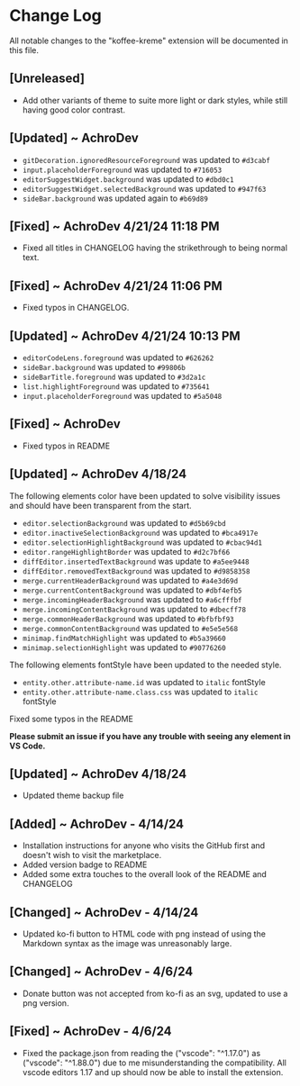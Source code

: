 # Change Log

All notable changes to the "koffee-kreme" extension will be documented in this file.

## [Unreleased]

- Add other variants of theme to suite more light or dark styles, while still having good color contrast.

## [Updated] ~ AchroDev
- ```gitDecoration.ignoredResourceForeground``` was updated to ```#d3cabf```
- ```input.placeholderForeground``` was updated to ```#716053```
- ```editorSuggestWidget.background``` was updated to ```#dbd0c1```
- ```editorSuggestWidget.selectedBackground``` was updated to ```#947f63```
- ```sideBar.background``` was updated again to ```#b69d89```


## [Fixed] ~ AchroDev 4/21/24 11:18 PM
- Fixed all titles in CHANGELOG having the strikethrough to being normal text.

## [Fixed] ~ AchroDev 4/21/24 11:06 PM
- Fixed typos in CHANGELOG.


## [Updated] ~ AchroDev 4/21/24 10:13 PM
- ```editorCodeLens.foreground``` was updated to ```#626262```
- ```sideBar.background``` was updated to ```#99806b```
- ```sideBarTitle.foreground``` was updated to ```#3d2a1c```
- ```list.highlightForeground``` was updated to ```#735641```
- ```input.placeholderForeground``` was updated to ```#5a5048```

## [Fixed] ~ AchroDev
- Fixed typos in README

## [Updated] ~ AchroDev 4/18/24
The following elements color have been updated to solve visibility issues and should have been transparent from the start.
- ```editor.selectionBackground``` was updated to ```#d5b69cbd```
- ```editor.inactiveSelectionBackground``` was updated to ```#bca4917e```
- ```editor.selectionHighlightBackground``` was updated to ```#cbac94d1```
- ```editor.rangeHighlightBorder``` was updated to ```#d2c7bf66```
- ```diffEditor.insertedTextBackground``` was update to ```#a5ee9448```
- ```diffEditor.removedTextBackground``` was updated to ```#d9858358```
- ```merge.currentHeaderBackground``` was updated to ```#a4e3d69d```
- ```merge.currentContentBackground``` was updated to ```#dbf4efb5```
- ```merge.incomingHeaderBackground``` was updated to ```#a6cfffbf```
- ```merge.incomingContentBackground``` was updated to ```#dbecff78```
- ```merge.commonHeaderBackground``` was updated to ```#bfbfbf93```
- ```merge.commonContentBackground``` was updated to ```#e5e5e568```
- ```minimap.findMatchHighlight``` was updated to ```#b5a39660```
- ```minimap.selectionHighlight``` was updated to ```#90776260```

The following elements fontStyle have been updated to the needed style.
- ```entity.other.attribute-name.id``` was updated to ```italic``` fontStyle
- ```entity.other.attribute-name.class.css``` was updated to ```italic``` fontStyle

Fixed some typos in the README

**Please submit an issue if you have any trouble with seeing any element in VS Code.**

## [Updated] ~ AchroDev 4/18/24
- Updated theme backup file

## [Added] ~ AchroDev - 4/14/24
- Installation instructions for anyone who visits the GitHub first and doesn't wish to visit the marketplace.
- Added version badge to README
- Added some extra touches to the overall look of the README and CHANGELOG

## [Changed] ~ AchroDev - 4/14/24
- Updated ko-fi button to HTML code with png instead of using the Markdown syntax as the image was unreasonably large.

## [Changed] ~ AchroDev - 4/6/24
- Donate button was not accepted from ko-fi as an svg, updated to use a png version.

## [Fixed] ~ AchroDev - 4/6/24

- Fixed the package.json from reading the ("vscode": "^1.17.0") as ("vscode": "^1.88.0") due to me misunderstanding the compatibility. All vscode editors 1.17 and up should now be able to install the extension.